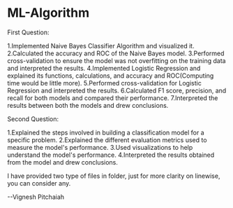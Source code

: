# ML-Algorithm
First Question:

1.Implemented Naive Bayes Classifier Algorithm and visualized it.
2.Calculated the accuracy and ROC of the Naive Bayes model.
3.Performed cross-validation to ensure the model was not overfitting on the training data and interpreted the results.
4.Implemented Logistic Regression and explained its functions, calculations, and accuracy and ROC(Computing time would be little more).
5.Performed cross-validation for Logistic Regression and interpreted the results.
6.Calculated F1 score, precision, and recall for both models and compared their performance.
7.Interpreted the results between both the models and drew conclusions.

Second Question:

1.Explained the steps involved in building a classification model for a specific problem.
2.Explained the different evaluation metrics used to measure the model's performance.
3.Used visualizations to help understand the model's performance.
4.Interpreted the results obtained from the model and drew conclusions.

I have provided two type of files in folder, just for more clarity on linewise, you can consider any.


--Vignesh Pitchaiah